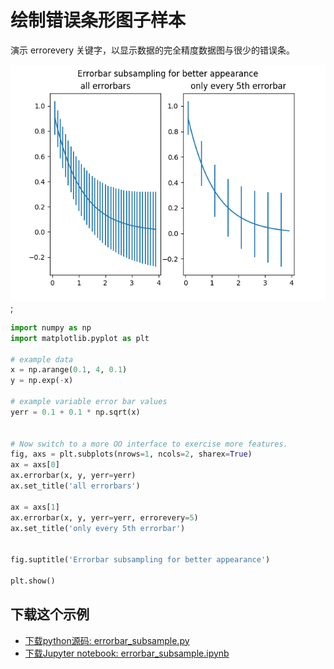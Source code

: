 # 绘制错误条形图子样本

演示 errorevery 关键字，以显示数据的完全精度数据图与很少的错误条。

![绘制错误条形图子样本](/static/images/gallery/sphx_glr_errorbar_subsample_001.png);

```python
import numpy as np
import matplotlib.pyplot as plt

# example data
x = np.arange(0.1, 4, 0.1)
y = np.exp(-x)

# example variable error bar values
yerr = 0.1 + 0.1 * np.sqrt(x)


# Now switch to a more OO interface to exercise more features.
fig, axs = plt.subplots(nrows=1, ncols=2, sharex=True)
ax = axs[0]
ax.errorbar(x, y, yerr=yerr)
ax.set_title('all errorbars')

ax = axs[1]
ax.errorbar(x, y, yerr=yerr, errorevery=5)
ax.set_title('only every 5th errorbar')


fig.suptitle('Errorbar subsampling for better appearance')

plt.show()
```

## 下载这个示例

- [下载python源码: errorbar_subsample.py](https://matplotlib.org/_downloads/errorbar_subsample.py)
- [下载Jupyter notebook: errorbar_subsample.ipynb](https://matplotlib.org/_downloads/errorbar_subsample.ipynb)